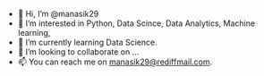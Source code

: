 - 👋 Hi, I’m @manasik29
- 👀 I’m interested in Python, Data Scince, Data Analytics, Machine learning, 
- 🌱 I’m currently learning Data Science.
- 💞️ I’m looking to collaborate on ...
- 📫 You can reach me on manasik29@rediffmail.com.

<!---
manasik29/manasik29 is a ✨ special ✨ repository because its `README.md` (this file) appears on your GitHub profile.
You can click the Preview link to take a look at your changes.
--->
